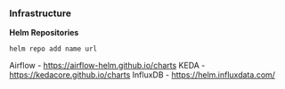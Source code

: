 

### Infrastructure

**Helm Repositories**
```
helm repo add name url
```
Airflow - https://airflow-helm.github.io/charts
KEDA - https://kedacore.github.io/charts
InfluxDB - https://helm.influxdata.com/